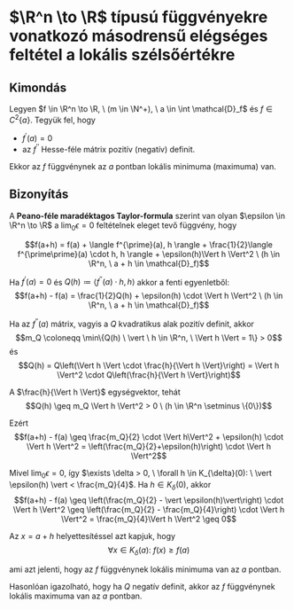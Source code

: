 # $\R^n \to \R$ típusú függvényekre vonatkozó másodrensű elégséges feltétel a lokális szélsőértékre

## Kimondás
Legyen $f \in \R^n \to \R, \ (m \in \N^+), \ a \in \int \mathcal{D}_f$ és $f \in C^2\{a\}$. Tegyük fel, hogy
- $f^{\prime}(a) = 0$
- az $f^{\prime\prime}$ Hesse-féle mátrix pozitív (negatív) definit.

Ekkor az $f$ függvénynek az $a$ pontban lokális minimuma (maximuma) van.

## Bizonyítás

A **Peano-féle maradéktagos Taylor-formula** szerint van olyan $\epsilon \in \R^n \to \R$ a $\lim_0{\epsilon} = 0$ feltételnek eleget tevő függvény, hogy

$$f(a+h) = f(a) + \langle f^{\prime}(a), h \rangle + \frac{1}{2}\langle f^{\prime\prime}(a) \cdot h, h \rangle + \epsilon(h)\Vert h \Vert^2 \ (h \in \R^n, \ a + h \in \mathcal{D}_f)$$

Ha $f^{\prime}(a) = 0$ és $Q(h) \coloneqq \langle f^{\prime\prime}(a) \cdot h, h\rangle$ akkor a fenti egyenletből:
$$f(a+h) - f(a) = \frac{1}{2}Q(h) + \epsilon(h) \cdot \Vert h \Vert^2 \ (h \in \R^n, \ a + h \in \mathcal{D}_f)$$

Ha az $f^{\prime\prime}(a)$ mátrix, vagyis a $Q$ kvadratikus alak pozitív definit, akkor
$$m_Q \coloneqq \min\{Q(h) \ \vert \ h \in \R^n, \ \Vert h \Vert = 1\} > 0$$
és
$$Q(h) = Q\left(\Vert h \Vert \cdot \frac{h}{\Vert h \Vert}\right) = \Vert h \Vert^2 \cdot Q\left(\frac{h}{\Vert h \Vert}\right)$$

A $\frac{h}{\Vert h \Vert}$ egységvektor, tehát
$$Q(h) \geq m_Q \Vert h \Vert^2 > 0 \ (h \in \R^n \setminus \{0\})$$

Ezért
$$f(a+h) - f(a) \geq \frac{m_Q}{2} \cdot \Vert h\Vert^2 + \epsilon(h) \cdot \Vert h \Vert^2 =   \left(\frac{m_Q}{2}+\epsilon(h)\right) \cdot \Vert h \Vert^2$$

Mivel $\lim_0{\epsilon} = 0$, így $\exists \delta > 0, \ \forall h \in K_{\delta}(0): \ \vert \epsilon(h) \vert < \frac{m_Q}{4}$. Ha $h \in K_{\delta}(0)$, akkor
$$f(a+h) - f(a) \geq \left(\frac{m_Q}{2} - \vert \epsilon(h)\vert\right) \cdot \Vert h \Vert^2 \geq \left(\frac{m_Q}{2} - \frac{m_Q}{4}\right) \cdot \Vert h \Vert^2 = \frac{m_Q}{4}\Vert h \Vert^2 \geq 0$$

Az $x = a+h$ helyettesítéssel azt kapjuk, hogy
$$\forall x \in K_{\delta}(a): \ f(x) \geq f(a)$$

ami azt jelenti, hogy az $f$ függvénynek lokális minimuma van az $a$ pontban.

Hasonlóan igazolható, hogy ha $Q$ negatív definit, akkor az $f$ függvénynek lokális maximuma van az $a$ pontban.